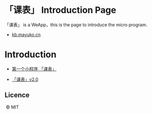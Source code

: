 

# 「课表」 Introduction Page

「课表」 is a WeApp，this is the page to introduce the micro program.

- [kb.mayuko.cn](http://kb.mayuko.cn/)




# Introduction

- [第一个小程序 「课表」](https://blog.mayuko.cn/archives/2604/)

- [「课表」v2.0](https://blog.mayuko.cn/archives/2685/)




## Licence

 © MIT 